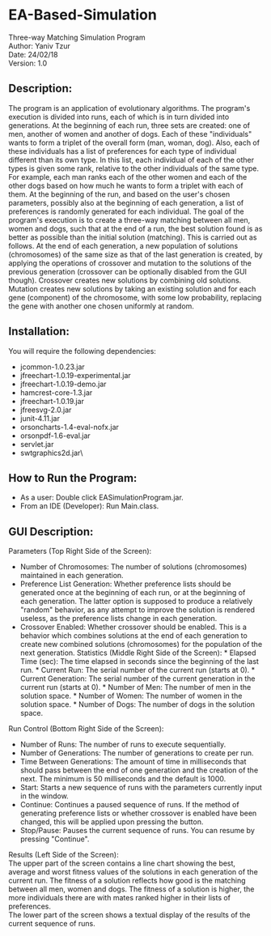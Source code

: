 # EA-Based-Simulation
Three-way Matching Simulation Program\
Author: Yaniv Tzur\
Date: 24/02/18\
Version: 1.0

## Description:

The program is an application of evolutionary algorithms. The program's execution is divided into
runs, each of which is in turn divided into generations.
At the beginning of each run, three sets are created: one of men, another of women and another of dogs.
Each of these "individuals" wants to form a triplet of the overall form (man, woman, dog). 
Also, each of these individuals has a list of preferences for each type of individual different than its own
type. In this list, each individual of each of the other types is given some rank, relative to the
other individuals of the same type. For example, each man ranks each of the other women and each of
the other dogs based on how much he wants to form a triplet with each of them.
At the beginning of the run, and based on the user's chosen parameters, possibly also at the beginning
of each generation, a list of preferences is randomly generated for each individual.
The goal of the program's execution is to create a three-way matching between all men, women and
dogs, such that at the end of a run, the best solution found is as better as possible than the initial
solution (matching).
This is carried out as follows. At the end of each generation, a new population of solutions
(chromosomes) of the same size as that of the last generation is created, by applying the operations
of crossover and mutation to the solutions of the previous generation (crossover can be optionally
disabled from the GUI though). Crossover creates new solutions by combining old solutions. Mutation
creates new solutions by taking an existing solution and for each gene (component) of the chromosome,
with some low probability, replacing the gene with another one chosen uniformly at random.

## Installation:
        
You will require the following dependencies:
* jcommon-1.0.23.jar
* jfreechart-1.0.19-experimental.jar
* jfreechart-1.0.19-demo.jar
* hamcrest-core-1.3.jar
* jfreechart-1.0.19.jar
* jfreesvg-2.0.jar
* junit-4.11.jar
* orsoncharts-1.4-eval-nofx.jar
* orsonpdf-1.6-eval.jar
* servlet.jar
* swtgraphics2d.jar\\

## How to Run the Program:	
* As a user:
	Double click EASimulationProgram.jar.
* From an IDE (Developer):
	Run Main.class.

## GUI Description:
Parameters (Top Right Side of the Screen):
* Number of Chromosomes: The number of solutions (chromosomes) maintained in each generation.
* Preference List Generation: Whether preference lists should be generated once at the
			      beginning of each run, or at the beginning of each generation.
			      The latter option is supposed to produce a relatively "random"
		    	      behavior, as any attempt to improve the solution is rendered
			      useless, as the preference lists change in each generation.
* Crossover Enabled:          Whether crossover should be enabled. This is a behavior
			      which combines solutions at the end of each generation
		              to create new combined solutions (chromosomes) for the
			      population of the next generation.
Statistics (Middle Right Side of the Screen):
        * Elapsed Time (sec): The time elapsed in seconds since the beginning of the last run.
        * Current Run: The serial number of the current run (starts at 0).
        * Current Generation: The serial number of the current generation in the current run (starts at 0).
        * Number of Men: The number of men in the solution space.
        * Number of Women: The number of women in the solution space.
        * Number of Dogs: The number of dogs in the solution space.

Run Control (Bottom Right Side of the Screen):
   * Number of Runs: The number of runs to execute sequentially.
   * Number of Generations: The number of generations to create per run.
   * Time Between Generations: The amount of time in milliseconds that should pass between
			       the end of one generation and the creation of the next.
			       The minimum is 50 milliseconds and the default is 1000.
   * Start: Starts a new sequence of runs with the parameters currently input in the window.
   * Continue: Continues a paused sequence of runs. If the method of generating preference lists
	       or whether crossover is enabled have been changed, this will be applied upon
	       pressing the button.
   * Stop/Pause: Pauses the current sequence of runs. You can resume by pressing "Continue".

Results (Left Side of the Screen):\
	The upper part of the screen contains a line chart showing the best, average and worst fitness
	values of the solutions in each generation of the current run.
	The fitness of a solution reflects how good is the matching between all men, women and dogs.
	The fitness of a solution is higher, the more individuals there are with mates ranked higher
	in their lists of preferences.    
	The lower part of the screen shows a textual display of the results of the current sequence of runs.
